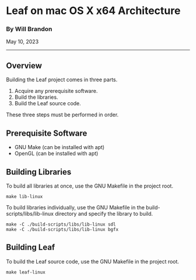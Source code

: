 # Leaf on mac OS X x64 Architecture

### By Will Brandon
May 10, 2023

---

## Overview
Building the Leaf project comes in three parts.

 1. Acquire any prerequisite software.
 2. Build the libraries.
 3. Build the Leaf source code.

These three steps must be performed in order.


## Prerequisite Software

 * GNU Make (can be installed with apt)
 * OpenGL (can be installed with apt)


## Building Libraries
To build all libraries at once, use the GNU Makefile in the project root.

    make lib-linux

To build libraries individually, use the GNU Makefile in the build-scripts/libs/lib-linux directory and specify the library to build.

    make -C ./build-scripts/libs/lib-linux sdl
    make -C ./build-scripts/libs/lib-linux bgfx


## Building Leaf

To build the Leaf source code, use the GNU Makefile in the project root.

    make leaf-linux
